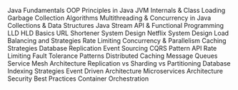 Java Fundamentals
OOP Principles in Java
JVM Internals & Class Loading
Garbage Collection Algorithms
Multithreading & Concurrency in Java
Collections & Data Structures
Java Stream API & Functional Programming
LLD HLD Basics
URL Shortener System Design
Netflix System Design
Load Balancing and Strategies
Rate Limiting
Concurrency & Parallelism
Caching Strategies
Database Replication
Event Sourcing
CQRS Pattern
API Rate Limiting
Fault Tolerance Patterns
Distributed Caching
Message Queues
Service Mesh Architecture
Replication vs Sharding vs Partitioning
Database Indexing Strategies
Event Driven Architecture
Microservices Architecture
Security Best Practices
Container Orchestration